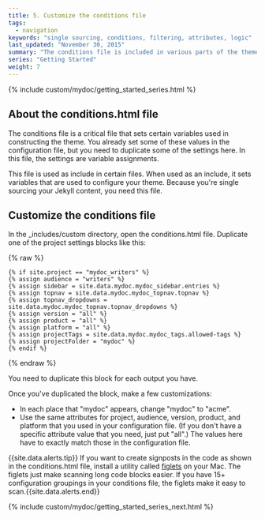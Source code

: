 ```yaml
---
title: 5. Customize the conditions file
tags: 
  - navigation
keywords: "single sourcing, conditions, filtering, attributes, logic"
last_updated: "November 30, 2015"
summary: "The conditions file is included in various parts of the theme. Its purpose is to set attributes as variables that affect how the theme is constructed. The settings in this file are essential for single sourcing."
series: "Getting Started"
weight: 7
---
```


{% include custom/mydoc/getting_started_series.html %}

## About the conditions.html file
The conditions file is a critical file that sets certain variables used in constructing the theme. You already set some of these values in the configuration file, but you need to duplicate some of the settings here. In this file, the settings are variable assignments.

This file is used as include in certain files. When used as an include, it sets variables that are used to configure your theme. Because you're single sourcing your Jekyll content, you need this file.

## Customize the conditions file

In the \_includes/custom directory, open the conditions.html file. Duplicate one of the project settings blocks like this:

{% raw %}
```
{% if site.project == "mydoc_writers" %}
{% assign audience = "writers" %}
{% assign sidebar = site.data.mydoc.mydoc_sidebar.entries %}
{% assign topnav = site.data.mydoc.mydoc_topnav.topnav %}
{% assign topnav_dropdowns = site.data.mydoc.mydoc_topnav.topnav_dropdowns %}
{% assign version = "all" %}
{% assign product = "all" %}
{% assign platform = "all" %}
{% assign projectTags = site.data.mydoc.mydoc_tags.allowed-tags %}
{% assign projectFolder = "mydoc" %}
{% endif %}
```
{% endraw %}

You need to duplicate this block for each output you have.

Once you've duplicated the block, make a few customizations:

* In each place that "mydoc" appears, change "mydoc" to "acme". 
* Use the same attributes for project, audience, version, product, and platform that you used in your configuration file. (If you don't have a specific attribute value that you need, just put "all".) The values here have to exactly match those in the configuration file.

{{site.data.alerts.tip}} If you want to create signposts in the code as shown in the conditions.html file, install a utility called [figlets](http://www.figlet.org/) on your Mac. The figlets just make scanning long code blocks easier. If you have 15+ configuration groupings in your conditions file, the figlets make it easy to scan.{{site.data.alerts.end}}

{% include custom/mydoc/getting_started_series_next.html %}

